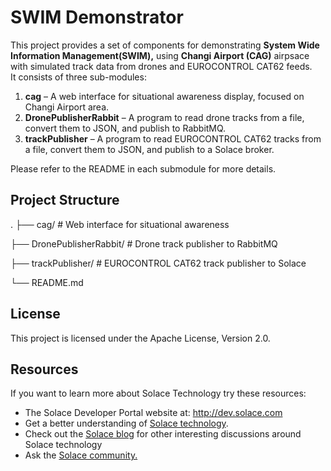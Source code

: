 # SWIM Demonstrator



This project provides a set of components for demonstrating **System Wide Information Management(SWIM),** using **Changi Airport (CAG)** airpsace with simulated track data from drones and EUROCONTROL CAT62 feeds.  
It consists of three sub-modules:

1. **cag** – A web interface for situational awareness display, focused on Changi Airport area.
2. **DronePublisherRabbit** – A program to read drone tracks from a file, convert them to JSON, and publish to RabbitMQ.
3. **trackPublisher** – A program to read EUROCONTROL CAT62 tracks from a file, convert them to JSON, and publish to a Solace broker.



Please refer to the README in each submodule for more details.

## 

## Project Structure

.
├── cag/ # Web interface for situational awareness

├── DronePublisherRabbit/ # Drone track publisher to RabbitMQ

├── trackPublisher/ # EUROCONTROL CAT62 track publisher to Solace

└── README.md

## 

## License

This project is licensed under the Apache License, Version 2.0.



## Resources

If you want to learn more about Solace Technology try these resources:

* The Solace Developer Portal website at: http://dev.solace.com
* Get a better understanding of [Solace technology](http://dev.solace.com/tech/).
* Check out the [Solace blog](http://dev.solace.com/blog/) for other interesting discussions around Solace technology
* Ask the [Solace community.](http://dev.solace.com/community/)
